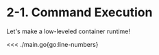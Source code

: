 # 2-1. Command Execution

Let's make a low-leveled container runtime!

<<< ./main.go{go:line-numbers}
